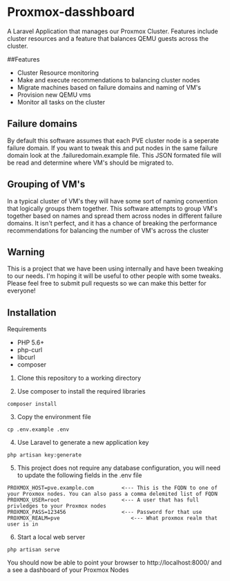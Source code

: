 # Proxmox-dasshboard
A Laravel Application that manages our Proxmox Cluster. Features include cluster resources and a feature that balances QEMU guests across the cluster.

##Features
* Cluster Resource monitoring
* Make and execute recommendations to balancing cluster nodes
* Migrate machines based on failure domains and naming of VM's
* Provision new QEMU vms
* Monitor all tasks on the cluster


## Failure domains
By default this software assumes that each PVE cluster node is a seperate failure domain.
If you want to tweak this and put nodes in the same failure domain look at the .failuredomain.example file.
This JSON formated file will be read and determine where VM's should be migrated to.

## Grouping of VM's 
In a typical cluster of VM's they will have some sort of naming convention that logically groups them together. 
This software attempts to group VM's together based on names and spread them across nodes in different failure domains.
It isn't perfect, and it has a chance of breaking the performance recommendations for balancing the number of VM's across the cluster

## Warning
This is a project that we have been using internally and have been tweaking to our needs. I'm hoping it will be useful to other people with some tweaks. 
Please feel free to submit pull requests so we can make this better for everyone!


## Installation

Requirements

* PHP 5.6+
* php-curl
* libcurl
* composer

1. Clone this repository to a working directory

2. Use composer to install the required libraries
```
composer install
```

3. Copy the environment file
```
cp .env.example .env
```

4. Use Laravel to generate a new application key
```
php artisan key:generate
```

5. This project does not require any database configuration, you will need to update the following fields in the .env file
 ```
 PROXMOX_HOST=pve.example.com         <--- This is the FQDN to one of your Proxmox nodes. You can also pass a comma delemited list of FQDN
 PROXMOX_USER=root                    <--- A user that has full privledges to your Proxmox nodes
 PROXMOX_PASS=123456                  <--- Password for that use
 PROXMOX_REALM=pve                       <--- What proxmox realm that user is in
 
```

6. Start a local web server

```
php artisan serve
```

You should now be able to point your browser to http://localhost:8000/ and a see a dashboard of your Proxmox Nodes

